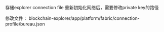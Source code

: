 存储explorer connection file
重新初始化网络后，需要修改private key的路径

修改文件：
blockchain-explorer/app/platform/fabric/connection-profile/bureau.json
